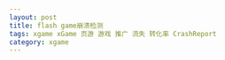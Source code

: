 ```yaml
---
layout: post
title: flash game崩溃检测
tags: xgame xGame 页游 游戏 推广 流失 转化率 CrashReport
category: xgame
---
```




